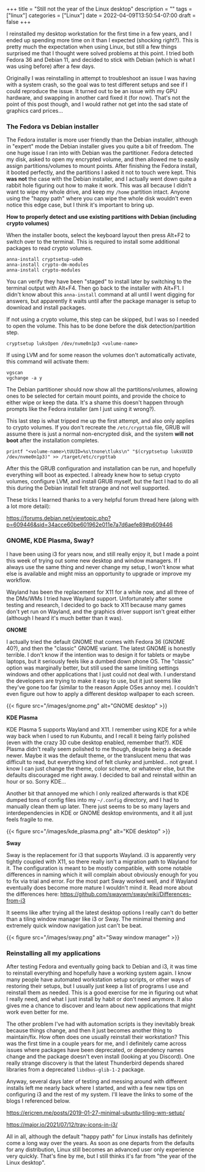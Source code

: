 +++
title = "Still not the year of the Linux desktop"
description = ""
tags = ["linux"]
categories = ["Linux"]
date = 2022-04-09T13:50:54-07:00
draft = false
+++

I reinstalled my desktop workstation for the first time in a few years, and I ended up spending more time on it than I expected (shocking right?). This is pretty much the expectation when using Linux, but still a few things surprised me that I thought were solved problems at this point. I tried both Fedora 36 and Debian 11, and decided to stick with Debian (which is what I was using before) after a few days.

Originally I was reinstalling in attempt to troubleshoot an issue I was having with a system crash, so the goal was to test different setups and see if I could reproduce the issue. It turned out to be an issue with my GPU hardware, and swapping in another card fixed it (for now). That's not the point of this post though, and I would rather not get into the sad state of graphics card prices...

### The Fedora vs Debian installer

The Fedora installer is more user friendly than the Debian installer, although in "expert" mode the Debian installer gives you quite a bit of freedom. The one huge issue I ran into with Debian was the partitioner. Fedora detected my disk, asked to open my encrypted volume, and then allowed me to easily assign partitions/volumes to mount points. After finishing the Fedora install, it booted perfectly, and the partitions I asked it not to touch were kept. This **was not** the case with the Debian installer, and I actually went down quite a rabbit hole figuring out how to make it work. This was all because I didn't want to wipe my whole drive, and keep my `/home` partition intact. Anyone using the "happy path" where you can wipe the whole disk wouldn't even notice this edge case, but I think it's important to bring up.

**How to properly detect and use existing partitions with Debian (including crypto volumes)**

When the installer boots, select the keyboard layout then press Alt+F2 to switch over to the terminal. This is required to install some additional packages to read crypto volumes.

```
anna-install cryptsetup-udeb
anna-install crypto-dm-modules
anna-install crypto-modules
```

You can verify they have been "staged" to install later by switching to the terminal output with Alt+F4. Then go back to the installer with Alt+F1. I didn't know about this `anna-install` command at all until I went digging for answers, but apparently it waits until after the package manager is setup to download and install packages.

If not using a crypto volume, this step can be skipped, but I was so I needed to open the volume. This has to be done before the disk detection/partition step.

```
cryptsetup luksOpen /dev/nvme0n1p3 <volume-name>
```

If using LVM and for some reason the volumes don't automatically activate, this command will activate them:
```
vgscan
vgchange -a y
```

The Debian partitioner should now show all the partitions/volumes, allowing ones to be selected for certain mount points, and provide the choice to either wipe or keep the data. It's a shame this doesn't happen through prompts like the Fedora installer (am I just using it wrong?).

This last step is what tripped me up the first attempt, and also only applies to crypto volumes. If you don't recreate the `/etc/crypttab` file, GRUB will assume there is just a normal non-encrypted disk, and the system **will not boot** after the installation completes.

```
printf "<volume-name>\tUUID=%s\tnone\tluks\n" "$(cryptsetup luksUUID /dev/nvme0n1p3)" >> /target/etc/crypttab
```

After this the GRUB configuration and installation can be run, and hopefully everything will boot as expected. I already knew how to setup crypto volumes, configure LVM, and install GRUB myself, but the fact I had to do all this during the Debian install felt strange and not well supported.

These tricks I learned thanks to a very helpful forum thread here (along with a lot more detail):

https://forums.debian.net/viewtopic.php?p=609446&sid=34acce60be601962e011e7a7d6aefe89#p609446

### GNOME, KDE Plasma, Sway?

I have been using i3 for years now, and still really enjoy it, but I made a point this week of trying out some new desktop and window managers. If I always use the same thing and never change my setup, I won't know what else is available and might miss an opportunity to upgrade or improve my workflow.

Wayland has been the replacement for X11 for a while now, and all three of the DMs/WMs I tried have Wayland support. Unfortunately after some testing and research, I decided to go back to X11 because many games don't yet run on Wayland, and the graphics driver support isn't great either (although I heard it's much better than it was).

**GNOME**

I actually tried the default GNOME that comes with Fedora 36 (GNOME 40?), and then the "classic" GNOME variant. The latest GNOME is honestly terrible. I don't know if the intention was to design it for tablets or maybe laptops, but it seriously feels like a dumbed down phone OS. The "classic" option was marginally better, but still used the same limiting settings windows and other applications that I just could not deal with. I understand the developers are trying to make it easy to use, but it just seems like they've gone too far (similar to the reason Apple OSes annoy me). I couldn't even figure out how to apply a different desktop wallpaper to each screen.

{{< figure src="/images/gnome.png" alt="GNOME desktop" >}}


**KDE Plasma**

KDE Plasma 5 supports Wayland and X11. I remember using KDE for a while way back when I used to run Kubuntu, and I recall it being fairly polished (even with the crazy 3D cube desktop enabled, remember that?). KDE Plasma didn't really seem polished to me though, despite being a decade newer. Maybe it was the default theme, or the translucent menu that was difficult to read, but everything kind of felt clunky and jumbled... not great. I know I can just change the theme, color scheme, or whatever else, but the defaults discouraged me right away. I decided to bail and reinstall within an hour or so. Sorry KDE...

Another bit that annoyed me which I only realized afterwards is that KDE dumped tons of config files into my `~/.config` directory, and I had to manually clean them up later. There just seems to be so many layers and interdependencies in KDE or GNOME desktop environments, and it all just feels fragile to me.

{{< figure src="/images/kde_plasma.png" alt="KDE desktop" >}}

**Sway**

Sway is the replacement for i3 that supports Wayland. i3 is apparently very tightly coupled with X11, so there really isn't a migration path to Wayland for it. The configuration is meant to be mostly compatible, with some notable differences in naming which it will complain about obviously enough for you to fix via trial and error. For the most part Sway worked well, and if Wayland eventually does become more mature I wouldn't mind it. Read more about the differences here: https://github.com/swaywm/sway/wiki/Differences-from-i3

It seems like after trying all the latest desktop options I really can't do better than a tiling window manager like i3 or Sway. The minimal theming and extremely quick window navigation just can't be beat.

{{< figure src="/images/sway.png" alt="Sway window manager" >}}

### Reinstalling all my applications

After testing Fedora and eventually going back to Debian and i3, it was time to reinstall everything and hopefully have a working system again. I know many people have automated workstation setup scripts, or other ways of restoring their setups, but I usually just keep a list of programs I use and reinstall them as needed. This is a good exercise for me in figuring out what I really need, and what I just install by habit or don't need anymore. It also gives me a chance to discover and learn about new applications that might work even better for me.

The other problem I've had with automation scripts is they inevitably break because things change, and then it just becomes another thing to maintain/fix. How often does one usually reinstall their workstation? This was the first time in a couple years for me, and I definitely came across issues where packages have been deprecated, or dependency names change and the package doesn't even install (looking at you Discord). One really strange discovery is that the latest Thunderbird depends shared libraries from a deprecated `libdbus-glib-1-2` package.

Anyway, several days later of testing and messing around with different installs left me nearly back where I started, and with a few new tips on configuring i3 and the rest of my system. I'll leave the links to some of the blogs I referenced below.

https://ericren.me/posts/2019-01-27-minimal-ubuntu-tiling-wm-setup/

https://major.io/2021/07/12/tray-icons-in-i3/

All in all, although the default "happy path" for Linux installs has definitely come a long way over the years. As soon as one departs from the defaults for any distribution, Linux still becomes an advanced user only experience very quickly. That's fine by me, but I still thinks it's far from "the year of the Linux desktop".
